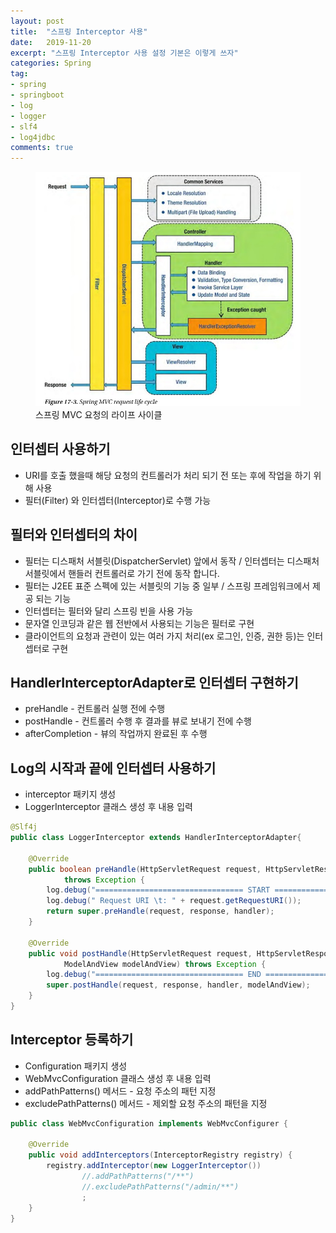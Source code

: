 ```yaml
---
layout: post
title:  "스프링 Interceptor 사용"
date:   2019-11-20
excerpt: "스프링 Interceptor 사용 설정 기본은 이렇게 쓰자"
categories: Spring
tag:
- spring
- springboot
- log
- logger
- slf4
- log4jdbc
comments: true
---
```


<figure>
	<img src="/assets/img/img_01.png">
	<figcaption>스프링 MVC 요청의 라이프 사이클</figcaption>
</figure>

## 인터셉터 사용하기
* URI를 호출 했을때 해당 요청의 컨트롤러가 처리 되기 전 또는 후에 작업을 하기 위해 사용
* 필터(Filter) 와 인터셉터(Interceptor)로 수행 가능

## 필터와 인터셉터의 차이
* 필터는 디스패처 서블릿(DispatcherServlet) 앞에서 동작 / 인터셉터는 디스패처 서블릿에서 핸들러 컨트롤러로 가기 전에 동작 합니다.
* 필터는 J2EE 표준 스펙에 있는 서블릿의 기능 중 일부 / 스프링 프레임워크에서 제공 되는 기능
* 인터셉터는 필터와 달리 스프링 빈을 사용 가능
* 문자열 인코딩과 같은 웹 전반에서 사용되는 기능은 필터로 구현
* 클라이언트의 요청과 관련이 있는 여러 가지 처리(ex 로그인, 인증, 권한 등)는 인터셉터로 구현

## HandlerInterceptorAdapter로 인터셉터 구현하기
* preHandle - 컨트롤러 실행 전에 수행
* postHandle - 컨트롤러 수행 후 결과를 뷰로 보내기 전에 수행
* afterCompletion - 뷰의 작업까지 완료된 후 수행

## Log의 시작과 끝에 인터셉터 사용하기
* interceptor 패키지 생성
* LoggerInterceptor 클래스 생성 후 내용 입력

```Java
@Slf4j
public class LoggerInterceptor extends HandlerInterceptorAdapter{

	@Override
	public boolean preHandle(HttpServletRequest request, HttpServletResponse response, Object handler)
			throws Exception {
		log.debug("================================= START =================================");
		log.debug(" Request URI \t: " + request.getRequestURI());
		return super.preHandle(request, response, handler);
	}

	@Override
	public void postHandle(HttpServletRequest request, HttpServletResponse response, Object handler,
			ModelAndView modelAndView) throws Exception {
		log.debug("================================= END ====================================\n");
		super.postHandle(request, response, handler, modelAndView);
	}
}
```

## Interceptor 등록하기
* Configuration 패키지 생성
* WebMvcConfiguration 클래스 생성 후 내용 입력
* addPathPatterns() 메서드 - 요청 주소의 패턴 지정
* excludePathPatterns() 메서드 - 제외할 요청 주소의 패턴을 지정

```Java
public class WebMvcConfiguration implements WebMvcConfigurer {

	@Override
	public void addInterceptors(InterceptorRegistry registry) {
		registry.addInterceptor(new LoggerInterceptor())
				//.addPathPatterns("/**")
				//.excludePathPatterns("/admin/**")
				;
	}
}
```